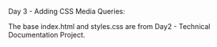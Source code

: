 Day 3 - Adding CSS Media Queries:

The base index.html and styles.css are from Day2 - Technical Documentation Project.


